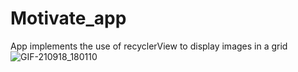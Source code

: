 # Motivate_app
App implements the use of recyclerView to display images in a grid![GIF-210918_180110](https://user-images.githubusercontent.com/71103838/133897536-1c9c3039-a1ea-486b-97d0-21e4767f5de0.gif)

